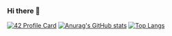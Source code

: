 ### Hi there 👋

<!--
**younes-ismaili/younes-ismaili** is a ✨ _special_ ✨ repository because its `README.md` (this file) appears on your GitHub profile.

Here are some ideas to get you started:

- 🔭 I’m currently working on ...
- 🌱 I’m currently learning ...
- 👯 I’m looking to collaborate on ...
- 🤔 I’m looking for help with ...
- 💬 Ask me about ...
- 📫 How to reach me: ...
- 😄 Pronouns: ...
- ⚡ Fun fact: ...
-->

[![42 Profile Card](https://1337-readme.vercel.app/api/profile?cursus=42cursus&dark=true&login=yismaili)](https://github.com/mohouyizme/1337-readme)
[![Anurag's GitHub stats](https://github-readme-stats.vercel.app/api?username=younes-ismaili)](https://github.com/anuraghazra/github-readme-stats)
[![Top Langs](https://github-readme-stats.vercel.app/api/top-langs/?username=younes-ismaili&layout=compact)](https://github.com/anuraghazra/github-readme-stats)




